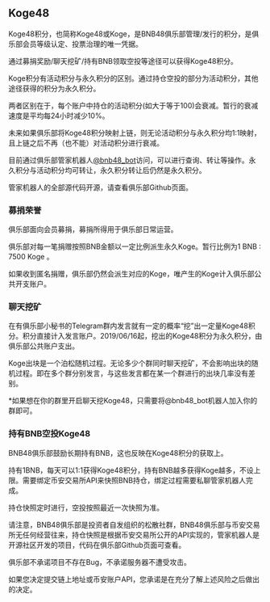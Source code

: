 ## Koge48
Koge48积分，也简称Koge48或Koge，是BNB48俱乐部管理/发行的积分，是俱乐部会员等级认定、投票治理的唯一凭据。

通过募捐奖励/聊天挖矿/持有BNB领取空投等途径可以获得Koge48积分。

Koge积分有活动积分与永久积分的区别。通过持仓空投的部分为活动积分，其他途径获得的积分为永久积分。

两者区别在于，每个账户中持仓的活动积分(如大于等于100)会衰减。暂行的衰减速度是平均每24小时减少10%。

未来如果俱乐部将Koge48积分映射上链，则无论活动积分与永久积分均1:1映射，且上链之后不再（也不能）对活动积分进行衰减。

目前通过俱乐部管家机器人[@bnb48_bot](https://t.me/bnb48_bot)访问，可以进行查询、转让等操作。永久积分与活动积分均可转让，永久积分转让后仍然是永久积分。

管家机器人的全部源代码开源，请查看俱乐部Github页面。

### 募捐荣誉
俱乐部面向会员募捐，募捐所得用于俱乐部日常运营。

俱乐部对每一笔捐赠按照BNB金额以一定比例派生永久Koge。暂行比例为1 BNB : 7500 Koge 。

如果收到匿名捐赠，俱乐部仍然会派生对应的Koge，唯产生的Koge计入俱乐部公共开支账户。

### 聊天挖矿
在有俱乐部小秘书的Telegram群内发言就有一定的概率“挖”出一定量Koge48积分。积分直接计入发言账户。2019/06/16起，挖出的Koge48积分为永久积分，由俱乐部公共账户支出。

Koge出块是一个泊松随机过程。无论多少个群同时聊天挖矿，不会影响出块的随机过程。即在多个群分别发言，与这些发言都在某一个群进行的出块几率没有差别。

\*如果想在你的群里开启聊天挖Koge48，只需要将@bnb48_bot机器人加入你的群即可。

### 持有BNB空投Koge48
BNB48俱乐部鼓励长期持有BNB，这也反映在Koge48积分的获取上。

持有1BNB，每天可以1:1获得Koge48积分，持有BNB越多获得Koge越多，不设上限。需要绑定币安交易所API来快照BNB持仓，绑定过程需要私聊管家机器人完成。

持仓快照定时进行，空投按照最近一次快照为准。

请注意，BNB48俱乐部是投资者自发组织的松散社群，BNB48俱乐部与币安交易所无任何经营往来，持仓快照是根据币安交易所公开的API实现的，管家机器人是开源社区开发的项目，代码在俱乐部Github页面可查看。

俱乐部不承诺项目不存在Bug，不承诺服务器不遭受攻击。

如果您决定提交链上地址或币安账户API，您承诺是在充分了解上述风险之后做出的决定。
